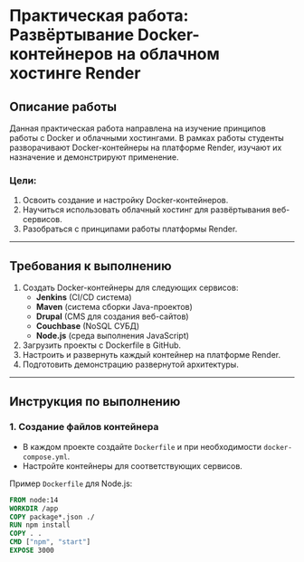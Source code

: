 # Практическая работа: Развёртывание Docker-контейнеров на облачном хостинге Render

## Описание работы
Данная практическая работа направлена на изучение принципов работы с Docker и облачными хостингами. В рамках работы студенты разворачивают Docker-контейнеры на платформе Render, изучают их назначение и демонстрируют применение.

### Цели:
1. Освоить создание и настройку Docker-контейнеров.
2. Научиться использовать облачный хостинг для развёртывания веб-сервисов.
3. Разобраться с принципами работы платформы Render.

---

## Требования к выполнению
1. Создать Docker-контейнеры для следующих сервисов:
   - **Jenkins** (CI/CD система)
   - **Maven** (система сборки Java-проектов)
   - **Drupal** (CMS для создания веб-сайтов)
   - **Couchbase** (NoSQL СУБД)
   - **Node.js** (среда выполнения JavaScript)
2. Загрузить проекты с Dockerfile в GitHub.
3. Настроить и развернуть каждый контейнер на платформе Render.
4. Подготовить демонстрацию развернутой архитектуры.

---

## Инструкция по выполнению

### 1. Создание файлов контейнера
- В каждом проекте создайте `Dockerfile` и при необходимости `docker-compose.yml`.
- Настройте контейнеры для соответствующих сервисов.

Пример `Dockerfile` для Node.js:
```dockerfile
FROM node:14
WORKDIR /app
COPY package*.json ./
RUN npm install
COPY . .
CMD ["npm", "start"]
EXPOSE 3000
```
